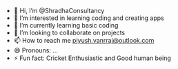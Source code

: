 - 👋 Hi, I’m @ShradhaConsultancy
- 👀 I’m interested in learning coding and creating apps
- 🌱 I’m currently learning basic coding
- 💞️ I’m looking to collaborate on projects
- 📫 How to reach me piyush.vanrraj@outlook.com
- 😄 Pronouns: ...
- ⚡ Fun fact: Cricket Enthusiastic and Good human being

<!---
ShradhaConsultancy/ShradhaConsultancy is a ✨ special ✨ repository because its `README.md` (this file) appears on your GitHub profile.
You can click the Preview link to take a look at your changes.
--->
